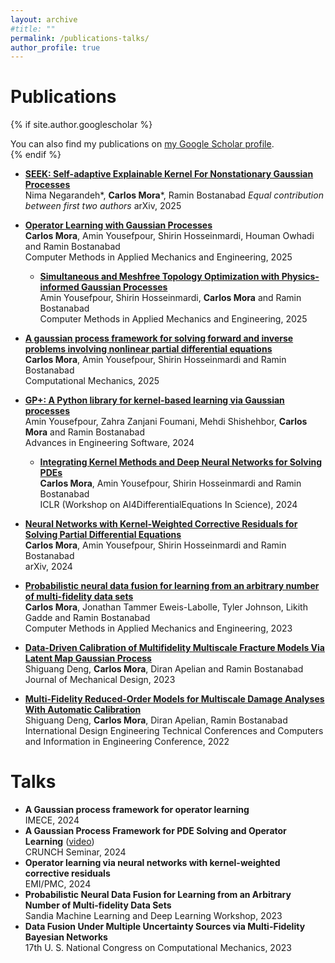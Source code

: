 ```yaml
---
layout: archive
#title: ""
permalink: /publications-talks/
author_profile: true
---
```


<h1>Publications</h1>

{% if site.author.googlescholar %}
  <div class="wordwrap">You can also find my publications on <a href="{{site.author.googlescholar}}">my Google Scholar profile</a>.</div>
{% endif %}

  - **[SEEK: Self-adaptive Explainable Kernel For Nonstationary Gaussian Processes](https://arxiv.org/abs/2503.14785)**  
  Nima Negarandeh*, **Carlos Mora***, Ramin Bostanabad
  *Equal contribution between first two authors*
  arXiv, 2025
  
- **[Operator Learning with Gaussian Processes](https://www.sciencedirect.com/science/article/pii/S0045782524008351)**  
  **Carlos Mora**, Amin Yousefpour, Shirin Hosseinmardi, Houman Owhadi and Ramin Bostanabad  
  Computer Methods in Applied Mechanics and Engineering, 2025

  - **[Simultaneous and Meshfree Topology Optimization with Physics-informed Gaussian Processes](https://www.sciencedirect.com/science/article/abs/pii/S0045782524009526)**  
  Amin Yousefpour, Shirin Hosseinmardi, **Carlos Mora** and Ramin Bostanabad  
  Computer Methods in Applied Mechanics and Engineering, 2025

- **[A gaussian process framework for solving forward and inverse problems involving nonlinear partial differential equations](https://link.springer.com/article/10.1007/s00466-024-02559-0)**  
  **Carlos Mora**, Amin Yousefpour, Shirin Hosseinmardi and Ramin Bostanabad  
  Computational Mechanics, 2025

- **[GP+: A Python library for kernel-based learning via Gaussian processes](https://www.sciencedirect.com/science/article/pii/S0965997824000930)**  
  Amin Yousefpour, Zahra Zanjani Foumani, Mehdi Shishehbor, **Carlos Mora** and Ramin Bostanabad  
  Advances in Engineering Software, 2024

  - **[Integrating Kernel Methods and Deep Neural Networks for Solving PDEs](https://openreview.net/pdf?id=5bRRVmYhVS)**  
  **Carlos Mora**, Amin Yousefpour, Shirin Hosseinmardi and Ramin Bostanabad  
  ICLR (Workshop on AI4DifferentialEquations In Science), 2024

- **[Neural Networks with Kernel-Weighted Corrective Residuals for Solving Partial Differential Equations](https://arxiv.org/abs/2401.03492)**  
  **Carlos Mora**, Amin Yousefpour, Shirin Hosseinmardi and Ramin Bostanabad  
  arXiv, 2024

- **[Probabilistic neural data fusion for learning from an arbitrary number of multi-fidelity data sets](https://www.sciencedirect.com/science/article/pii/S0045782523003316)**  
  **Carlos Mora**, Jonathan Tammer Eweis-Labolle, Tyler Johnson, Likith Gadde and Ramin Bostanabad  
  Computer Methods in Applied Mechanics and Engineering, 2023

- **[Data-Driven Calibration of Multifidelity Multiscale Fracture Models Via Latent Map Gaussian Process](https://asmedigitalcollection.asme.org/mechanicaldesign/article/145/1/011705/1147508/Data-Driven-Calibration-of-Multifidelity)**  
  Shiguang Deng, **Carlos Mora**, Diran Apelian and Ramin Bostanabad  
  Journal of Mechanical Design, 2023

- **[Multi-Fidelity Reduced-Order Models for Multiscale Damage Analyses With Automatic Calibration](https://solarenergyengineering.asmedigitalcollection.asme.org/IDETC-CIE/proceedings/IDETC-CIE2022/86236/V03BT03A031/1150433)**  
  Shiguang Deng, **Carlos Mora**, Diran Apelian, Ramin Bostanabad  
  International Design Engineering Technical Conferences and Computers and Information in Engineering Conference, 2022

# Talks
- **A Gaussian process framework for operator learning**  
  IMECE, 2024
- **A Gaussian Process Framework for PDE Solving and Operator Learning** ([video](https://www.youtube.com/watch?v=yFAxA6vPECA&t=1s))  
  CRUNCH Seminar, 2024
- **Operator learning via neural networks with kernel-weighted corrective residuals**  
  EMI/PMC, 2024
- **Probabilistic Neural Data Fusion for Learning from an Arbitrary Number of Multi-fidelity Data Sets**  
  Sandia Machine Learning and Deep Learning Workshop, 2023
- **Data Fusion Under Multiple Uncertainty Sources via Multi-Fidelity Bayesian Networks**  
  17th U. S. National Congress on Computational Mechanics, 2023

<!-- {% include base_path %}

{% for post in site.publications reversed %}
  {% include archive-single.html %}
{% endfor %} -->

